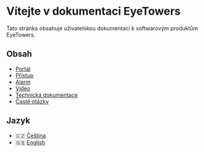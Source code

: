 # Vítejte v dokumentaci EyeTowers

Tato stránka obsahuje uživatelskou dokumentaci k softwarovým produktům EyeTowers.

## Obsah

- [Portál](/cs/portal.md)
- [Přístup](/cs/access.md)
- [Alarm](/cs/alarm.md)
- [Video](/cs/video.md)
- [Technická dokumentace](/cs/tech.md)
- [Časté otázky](/cs/faq.md)

## Jazyk

- :czech_republic: [Čeština](/cs/)
- :uk: [English](/en/)

